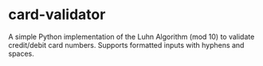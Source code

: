 # card-validator
A simple Python implementation of the Luhn Algorithm (mod 10) to validate credit/debit card numbers. Supports formatted inputs with hyphens and spaces.
